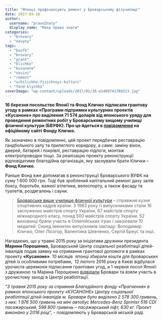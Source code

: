 ```yaml
---
title: "Японці профінансують ремонт у Броварському фізучилищі"
date: 2017-03-16
author: 
  username: "pravoZnaty"
  display_name: "Маєш право знати"
categories: 
  - "brovary"
  - "novyny"
tags: 
  - "bvufk"
  - "brovary"
  - "grant"
  - "klichko"
  - "kusanone"
  - "novini"
  - "remont"
  - "uchilishhe-fizichnoyi-kulturi"
  - "fond-klychko"
coverImage: "wp-content/uploads/2017/01/38-e1489741789323.jpg"
---
```


**16 березня посольство Японії та Фонд Кличко підписали грантову угоду в рамках «Програми підтримки культурних проектів «Кусаноне» про виділення 71 574 доларів від японського уряду для проведення ремонтних робіт у Броварському вищому училищі фізичної культури (БВУФК). Про це йдеться в [повідомленні](http://klitschkofoundation.org/news/klitschko-foundation-otrimav-grant-vid-uriadu-iaponiii/) на офіційному сайті Фонду Кличко.**

Як зазначено в повідомленні, цей проект передбачає реставрацію гандбольного залу та прилеглого коридору, а саме: заміну вікон, дверей, батарей і покрівлі, реставрацію підлоги, монтаж електропроводки тощо. За реалізацію проекту реконструкції відповідатиме благодійна організація, яку заснували брати Клички – **Фонд Кличко**.

Раніше Фонд вже допомагав в реконструкції Броварського ВУФК на суму 1 600 000 грн. Тоді був зроблений капітальний ремонт даху залів боксу, боротьби, важкої атлетики, велоспорту, а також фасаду та туалетів, роздягалень і сауни.

> [Броварське вище училище фізичної культури](https://mpz.brovary.org/brovarske-vyshhe-uchylyshhe-fizychnoyi-kultury-yak-staty-chempionom/) – справжня кузня спортивних кадрів країни. З 1983 року її випускниками стали 16 заслужених майстрів спорту України, 67 майстрів спорту міжнародного класу, понад 500 майстрів спорту України. 52 вихованці брали участь в Олімпійських іграх і завоювали 10 медалей. Серед іменитих випускників закладу: Володимир Кличко, Олег Лісогор, Валентина Шевченко, Сергій Бреус та інші.

Нагадаємо, що у травні 2015 року за ініціативи дружини президента **Марини Порошенко,** Броварський Центр соціальної реабілітації дітей-інвалідів подав заявку на отримання грантової допомоги в рамках проекту **«Кусаноне»**. 10 місяців  японці збирали кошти для броварських дітей із особливими потребами,  12 лютого 2016 року в Києві відбулася урочиста церемонія підписання грантових угод, а 1 червня посол Японії з дружиною та Марина Порошенко [відвідали](https://mpz.brovary.org/u-brovary-pryyihala-maryna-poroshenko-ta-yaponski-posly-shhob-podaruvaty-dityam-iz-osoblyvymy-potrebamy-mikroavtobus-ta-lift/) Бровари та взяли участь в урочистому заході в Центрі реабілітації.

_"З травня 2015 року за сприяння Благодійного фонду «Прагнення» в рамках японського проекту «КУСАНОНЕ» Центру соціальної реабілітації дітей-інвалідів м. Бровари було виділено 2 578 300 гривень, з них: 1 976 500 гривень на міні автобус Mercedes-Benz Sprinter 516 CDI пасажирський, 598 800 гривень – пасажирський ліфт, 630 кг. Проект виконано у 2016 році",_ - повідомляють у Броварській міській раді.
